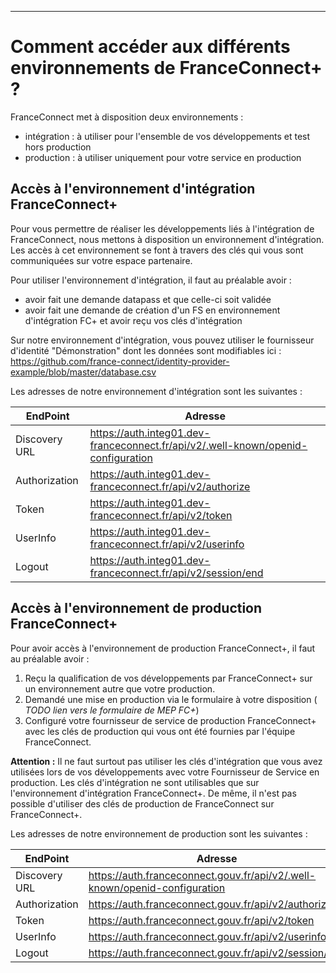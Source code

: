 

---

# Comment accéder aux différents environnements de FranceConnect+ ?

FranceConnect met à disposition deux environnements : 

- intégration : à utiliser pour l'ensemble de vos développements et test hors production
- production : à utiliser uniquement pour votre service en production


## Accès à l'environnement d'intégration FranceConnect+

Pour vous permettre de réaliser les développements liés à l'intégration de FranceConnect, nous mettons à disposition un environnement d'intégration. Les accès à cet environnement se font à travers des clés qui vous sont communiquées sur votre espace partenaire. 

Pour utiliser l'environnement d'intégration, il faut au préalable avoir : 
- avoir fait une demande datapass et que celle-ci soit validée
- avoir fait une demande de création d'un FS en environnement d'intégration FC+ et avoir reçu vos clés d'intégration

Sur notre environnement d'intégration, vous pouvez utiliser le fournisseur d'identité "Démonstration" dont les données sont modifiables ici : https://github.com/france-connect/identity-provider-example/blob/master/database.csv


Les adresses de notre environnement d'intégration sont les suivantes : 

| EndPoint | Adresse |
| ------ | ------ |
| Discovery URL | https://auth.integ01.dev-franceconnect.fr/api/v2/.well-known/openid-configuration | 
| Authorization | https://auth.integ01.dev-franceconnect.fr/api/v2/authorize |
| Token | https://auth.integ01.dev-franceconnect.fr/api/v2/token | 
| UserInfo | https://auth.integ01.dev-franceconnect.fr/api/v2/userinfo | 
| Logout | https://auth.integ01.dev-franceconnect.fr/api/v2/session/end | 

## Accès à l'environnement de production FranceConnect+

Pour avoir accès à l'environnement de production FranceConnect+, il faut au préalable avoir : 

1. Reçu la qualification de vos développements par FranceConnect+ sur un environnement autre que votre production. 
2. Demandé une mise en production via le formulaire à votre disposition ( *TODO lien vers le formulaire de MEP FC+*)
3. Configuré votre fournisseur de service de production FranceConnect+ avec les clés de production qui vous ont été fournies par l'équipe FranceConnect. 

**Attention :** Il ne faut surtout pas utiliser les clés d'intégration que vous avez utilisées lors de vos développements avec votre Fournisseur de Service en production. Les clés d'intégration ne sont utilisables que sur l'environnement d'intégration FranceConnect+. De même, il n'est pas possible d'utiliser des clés de production de FranceConnect sur FranceConnect+. 


Les adresses de notre environnement de production sont les suivantes : 

| EndPoint | Adresse |
| ------ | ------ |
| Discovery URL | https://auth.franceconnect.gouv.fr/api/v2/.well-known/openid-configuration | 
| Authorization | https://auth.franceconnect.gouv.fr/api/v2/authorize |
| Token | https://auth.franceconnect.gouv.fr/api/v2/token | 
| UserInfo | https://auth.franceconnect.gouv.fr/api/v2/userinfo | 
| Logout | https://auth.franceconnect.gouv.fr/api/v2/session/end | 
